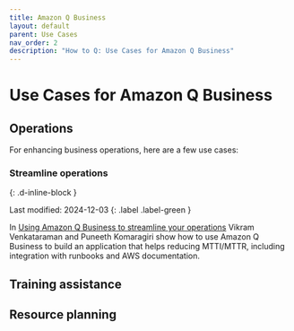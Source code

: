 ```yaml
---
title: Amazon Q Business
layout: default
parent: Use Cases
nav_order: 2
description: "How to Q: Use Cases for Amazon Q Business"
---
```


# Use Cases for Amazon Q Business

## Operations

For enhancing business operations, here are a few use cases:

### Streamline operations
{: .d-inline-block }

Last modified: 2024-12-03
{: .label .label-green }

In [Using Amazon Q Business to streamline your
operations](https://aws.amazon.com/blogs/mt/aws-operations-assistant-using-amazon-q-for-business/)
Vikram Venkataraman and Puneeth Komaragiri show how to use Amazon Q Business to
build an application that helps reducing MTTI/MTTR, including integration with
runbooks and AWS documentation.

## Training assistance

## Resource planning

